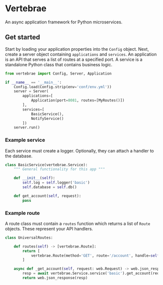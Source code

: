 # Vertebrae

An async application framework for Python microservices.

## Get started

Start by loading your application properties into the ```Config``` object. 
Next, create a server object containing ```applications``` and ```services```.
An application is an API that serves a list of routes at a specified port. A service is a standalone
Python class that contains business logic.

```python
from vertebrae import Config, Server, Application

if __name__ == '__main__':
    Config.load(Config.strip(env='conf/env.yml'))
    server = Server(
        applications=[
            Application(port=8081, routes=[MyRoutes()])
        ],
        services=[
            BasicService(),
            NotifyService()
        ])
    server.run()
```

### Example service

Each service must create a logger. Optionally, they can attach a handler to the database.

```python
class BasicService(vertebrae.Service):
    """ General functionality for this app """

    def __init__(self):
        self.log = self.logger('basic')
        self.database = self.db()

    def get_account(self, request):
        pass
```

### Example route

A route class must contain a ```routes``` function which returns a list of ```Route``` objects.
These represent your API handlers.

```python
class UniversalRoutes:

    def routes(self) -> [vertebrae.Route]:
        return [
            vertebrae.Route(method='GET', route='/account', handle=self._get_account)
        ]

    async def _get_account(self, request: web.Request) -> web.json_response:
        resp = await vertebrae.Service.service('basic').get_account(request)
        return web.json_response(resp)
```